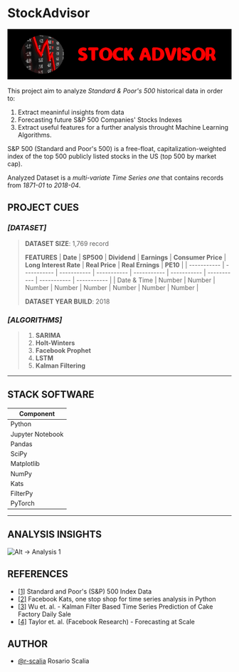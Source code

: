 # StockAdvisor
![Alt -> Project Logo](./img/project_logo.png)

This project aim to analyze *Standard & Poor's 500* historical data in order to:
1. Extract meaninful insights from data
2. Forecasting future S&P 500 Companies' Stocks Indexes 
3. Extract useful features for a further analysis throught Machine Learning Algorithms.

S&P 500 (Standard and Poor's 500) is a free-float, capitalization-weighted index of the top 500 publicly listed stocks in the US (top 500 by market cap).

Analyzed Dataset is a *multi-variate Time Series one* that contains records from *1871-01* to *2018-04*.


## PROJECT CUES


### *[DATASET]*
> **DATASET SIZE**: 1,769 record
>
> **FEATURES**
> | **Date**        | **SP500**       | **Dividend**    | **Earnings**    | **Consumer Price** | **Long Interest Rate** | **Real Price**  | **Real Ernings** | **PE10**        | 
> | ----------- | ----------- | ----------- | ----------- | -----------    | -----------        | ----------- | -----------  | ----------- |
> | Date & Time      | Number       | Number       | Number       | Number          | Number              | Number       | Number        | Number       |
>
> **DATASET YEAR BUILD**: 2018

### *[ALGORITHMS]*
> 1. **SARIMA**
> 2. **Holt-Winters**
> 3. **Facebook Prophet**
> 4. **LSTM**
> 5. **Kalman Filtering**

------------------------------------------------------------------------------------------
## STACK SOFTWARE
| **Component**        |
| -----------      |
| Python           |
| Jupyter Notebook |
| Pandas           |
| SciPy            |
| Matplotlib       |
| NumPy            |
| Kats             |
| FilterPy         |
| PyTorch          | 

------------------------------------------------------------------------------------------
## ANALYSIS INSIGHTS
![Alt -> Analysis 1](./demo/analysis_1.jpg)


## REFERENCES
- [[1]](https://datahub.io/core/s-and-p-500#data-cli) Standard and Poor's (S&P) 500 Index Data
- [[2]](https://facebookresearch.github.io/Kats/) Facebook Kats, one stop shop for time series analysis in Python
- [[3]](https://www.researchgate.net/publication/323671215_Kalman_filter_based_time_series_prediction_of_cake_factory_daily_sale) Wu et. al. - Kalman Filter Based Time Series Prediction of Cake Factory Daily Sale
- [[4]](https://peerj.com/preprints/3190.pdf) Taylor et. al. (Facebook Research) - Forecasting at Scale

## AUTHOR
- [@r-scalia](https://github.com/rscdev7) Rosario Scalia